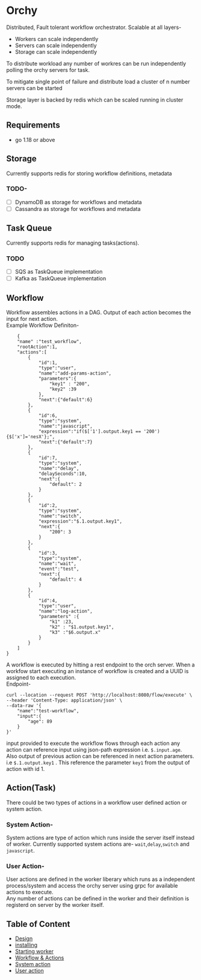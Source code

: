 # Orchy
Distributed, Fault tolerant workflow orchestrator. Scalable at all layers-
* Workers can scale independently
* Servers can scale independently
* Storage can scale independently

To distribute workload any number of workres can be run independently polling the orchy servers for task.

To mitigate single point of failure and distribute load a cluster of n number servers can be started

Storage layer is backed by redis which can be scaled running in cluster mode.
## Requirements
* go 1.18 or above

## Storage
Currently supports redis for storing workflow definitions, metadata
### TODO-
- [ ] DynamoDB as storage for workflows and metadata
- [ ] Cassandra as storage for workflows and metadata

## Task Queue
Currently supports redis for managing tasks(actions).
### TODO
- [ ] SQS as TaskQueue implementation
- [ ] Kafka as TaskQueue implementation

## Workflow

Workflow assembles actions in a DAG. Output of each action becomes the input for next action.<br />
Example Workflow Definiton-
```
    {
	"name" :"test_workflow",
	"rootAction":1,
	"actions":[
		{
			"id":1,
			"type":"user",
			"name":"add-params-action",
			"parameters":{
                "key1" : "200",
                "key2" :39
            },
			"next":{"default":6}
		},
        {
			"id":6,
			"type":"system",
			"name":"javascript",
            "expression":"if($['1'].output.key1 == '200') {$['x']='nesX'};",
			"next":{"default":7}
		},
        {
			"id":7,
			"type":"system",
			"name":"delay",
			"delaySeconds":10,
			"next":{
				"default": 2
			}
		},
		{
			"id":2,
			"type":"system",
			"name":"switch",
			"expression":"$.1.output.key1",
			"next":{
				"200": 3
			}
		},
        {
			"id":3,
			"type":"system",
			"name":"wait",
			"event":"test",
			"next":{
				"default": 4
			}
		},
		{
			"id":4,
			"type":"user",
			"name":"log-action",
            "parameters" :{
                "k1" :23,
                "k2" : "$1.output.key1",
                "k3" :"$6.output.x"
            }
		}
	]
}
```
A workflow is executed by hitting a rest endpoint to the orch server. When a workfow start executing an instance of workflow is created and a UUID is assigned to each execution.<br />
Endpoint-
```
curl --location --request POST 'http://localhost:8080/flow/execute' \
--header 'Content-Type: application/json' \
--data-raw '{
    "name":"test-workflow",
    "input":{
        "age": 89
    }
}'
```
input provided to execute the workflow flows through each action any action can reference input using json-path expression i.e. ```$.input.age```.<br />
Also output of previous action can be referenced in next action parameters. i.e ```$.1.output.key1``` . This reference the parameter ```key1``` from the output of action with id 1.
## Action(Task)
There could be two types of actions in a workflow user defined action or system action.

### System Action- 
System actions are type of action which runs inside the server itself instead of worker. Currently supported system actions are- ```wait```,```delay```,```switch``` and ```javascript```.

### User Action- 
User actions are defined in the worker liberary which runs as a independent process/system and access the orchy server using grpc for available actions to execute.<br />
Any number of actions can be defined in the worker and their definition is registerd on server by the worker itself.

## Table of Content
* [Design](docs/design.md)
* [installing](docs/install.md)
* [Starting worker](docs/worker.md)
* [Workflow & Actions](docs/workflow.md)
* [System action](docs/system-action.md)
* [User action](docs/user-action.md)